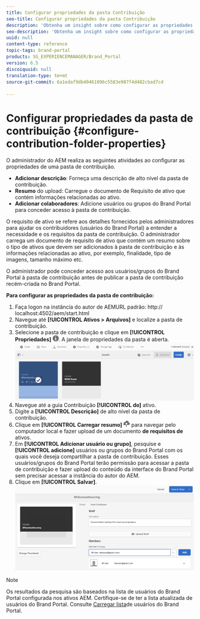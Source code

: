 ```yaml
---
title: Configurar propriedades da pasta Contribuição
seo-title: Configurar propriedades da pasta Contribuição
description: 'Obtenha um insight sobre como configurar as propriedades de uma pasta de contribuição nos ativos AEM. '
seo-description: 'Obtenha um insight sobre como configurar as propriedades de uma pasta de contribuição nos ativos AEM. '
uuid: null
content-type: reference
topic-tags: brand-portal
products: SG_EXPERIENCEMANAGER/Brand_Portal
version: 6.5
discoiquuid: null
translation-type: tm+mt
source-git-commit: 6a1edaf9db40461096c5583e987f4d482cbad7cd

---
```



# Configurar propriedades da pasta de contribuição {#configure-contribution-folder-properties}

O administrador do AEM realiza as seguintes atividades ao configurar as propriedades de uma pasta de contribuição.

* **Adicionar descrição**: Forneça uma descrição de alto nível da pasta de contribuição.
* **Resumo** do upload:  Carregue o documento de Requisito de ativo que contém informações relacionadas ao ativo.
* **Adicionar colaboradores**: Adicione usuários ou grupos do Brand Portal para conceder acesso à pasta de contribuição.

O requisito de ativo se refere aos detalhes fornecidos pelos administradores para ajudar os contribuidores (usuários do Brand Portal) a entender a necessidade e os requisitos da pasta de contribuição. O administrador carrega um documento de requisito de ativo que contém um resumo sobre o tipo de ativos que devem ser adicionados à pasta de contribuição e às informações relacionadas ao ativo, por exemplo, finalidade, tipo de imagens, tamanho máximo etc.

O administrador pode conceder acesso aos usuários/grupos do Brand Portal à pasta de contribuição antes de publicar a pasta de contribuição recém-criada no Brand Portal.

**Para configurar as propriedades da pasta de contribuição:**
1. Faça logon na instância do autor de AEMURL padrão: http:// localhost:4502/aem/start.html
1. Navegue até **[!UICONTROL Ativos &gt; Arquivos]** e localize a pasta de contribuição.
1. Selecione a pasta de contribuição e clique em **[!UICONTROL Propriedades]** ![](assets/properties.png). A janela de propriedades da pasta é aberta.
   ![](assets/contribution-folder-property1.png)
1. Navegue até a guia Contribuição **[!UICONTROL do]** ativo.
1. Digite a **[!UICONTROL Descrição]** de alto nível da pasta de contribuição.
1. Clique em **[!UICONTROL Carregar resumo]** ![](assets/upload.png) para navegar pelo computador local e fazer upload de um documento **de requisitos de** ativos.
1. Em **[!UICONTROL Adicionar usuário ou grupo]**, pesquise e **[!UICONTROL adicione]** usuários ou grupos do Brand Portal com os quais você deseja compartilhar a pasta de contribuição.
Esses usuários/grupos do Brand Portal terão permissão para acessar a pasta de contribuição e fazer upload do conteúdo da interface do Brand Portal sem precisar acessar a instância do autor do AEM.
1. Clique em **[!UICONTROL Salvar]**.
   ![](assets/contribution-folder-property2.png)

>[!NOTE]
>
>Os resultados da pesquisa são baseados na lista de usuários do Brand Portal configurada nos ativos AEM. Certifique-se de ter a lista atualizada de usuários do Brand Portal. Consulte [Carregar lista](brand-portal-configure-asset-sourcing.md)de usuários do Brand Portal.